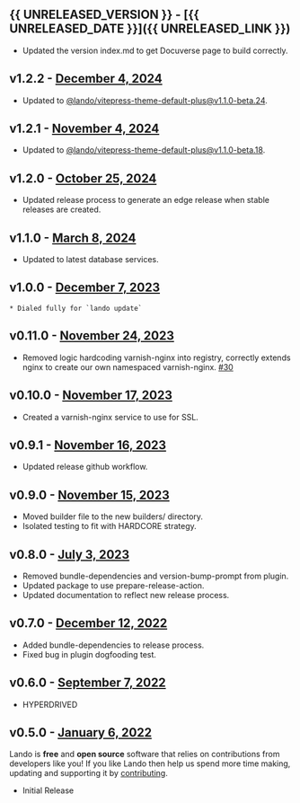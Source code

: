 ## {{ UNRELEASED_VERSION }} - [{{ UNRELEASED_DATE }}]({{ UNRELEASED_LINK }})

* Updated the version index.md to get Docuverse page to build correctly.

## v1.2.2 - [December 4, 2024](https://github.com/lando/varnish/releases/tag/v1.2.2)

* Updated to [@lando/vitepress-theme-default-plus@v1.1.0-beta.24](https://github.com/lando/vitepress-theme-default-plus/releases/tag/v1.1.0-beta.24).

## v1.2.1 - [November 4, 2024](https://github.com/lando/varnish/releases/tag/v1.2.1)

* Updated to [@lando/vitepress-theme-default-plus@v1.1.0-beta.18](https://github.com/lando/vitepress-theme-default-plus/releases/tag/v1.1.0-beta.18).

## v1.2.0 - [October 25, 2024](https://github.com/lando/varnish/releases/tag/v1.2.0)
* Updated release process to generate an edge release when stable releases are created.

## v1.1.0 - [March 8, 2024](https://github.com/lando/varnish/releases/tag/v1.1.0)
  * Updated to latest database services.

## v1.0.0 - [December 7, 2023](https://github.com/lando/varnish/releases/tag/v1.0.0)
    * Dialed fully for `lando update`

## v0.11.0 - [November 24, 2023](https://github.com/lando/varnish/releases/tag/v0.11.0)
* Removed logic hardcoding varnish-nginx into registry, correctly extends nginx to create our own namespaced varnish-nginx. [#30](https://github.com/lando/varnish/pull/30)

## v0.10.0 - [November 17, 2023](https://github.com/lando/varnish/releases/tag/v0.10.0)
* Created a varnish-nginx service to use for SSL.

## v0.9.1 - [November 16, 2023](https://github.com/lando/varnish/releases/tag/v0.9.1)
* Updated release github workflow.

## v0.9.0 - [November 15, 2023](https://github.com/lando/varnish/releases/tag/v0.9.0)
* Moved builder file to the new builders/ directory.
* Isolated testing to fit with HARDCORE strategy.

## v0.8.0 - [July 3, 2023](https://github.com/lando/varnish/releases/tag/v0.8.0)
  * Removed bundle-dependencies and version-bump-prompt from plugin.
  * Updated package to use prepare-release-action.
  * Updated documentation to reflect new release process.

## v0.7.0 - [December 12, 2022](https://github.com/lando/varnish/releases/tag/v0.7.0)
  * Added bundle-dependencies to release process.
  * Fixed bug in plugin dogfooding test.

## v0.6.0 - [September 7, 2022](https://github.com/lando/varnish/releases/tag/v0.6.0)

* HYPERDRIVED

## v0.5.0 - [January 6, 2022](https://github.com/lando/varnish/releases/tag/v0.5.0)

Lando is **free** and **open source** software that relies on contributions from developers like you! If you like Lando then help us spend more time making, updating and supporting it by [contributing](https://github.com/sponsors/lando).

* Initial Release

